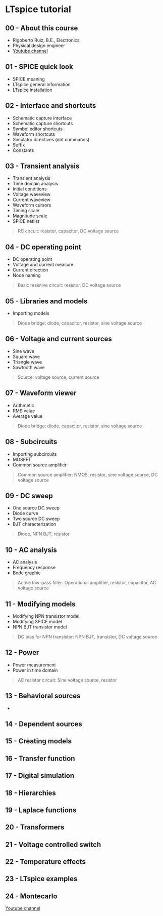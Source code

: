 # LTspice tutorial

## 00 - About this course

 - Rigoberto Ruiz, B.E., Electronics
 - Physical design engineer
 - [Youtube channel](https://www.youtube.com/@rigobertoruiz98)

## 01 - SPICE quick look

- SPICE meaning
- LTspice general information
- LTspice installation

## 02 - Interface and shortcuts

- Schematic capture interface
- Schematic capture shortcuts
- Symbol editor shortcuts
- Waveform shortcuts
- Simulator directives (dot commands)
- Suffix
- Constants

## 03 - Transient analysis

- Transient analysis
- Time domain analysis
- Initial conditions
- Voltage waveview
- Current waveview
- Waveform cursors
- Timing scale
- Magnitude scale
- SPICE netlist

> RC circuit: resistor, capacitor, DC voltage source

## 04 - DC operating point

- DC operating point
- Voltage and current measure
- Current direction
- Node naming

> Basic resistive circuit: resistor, DC voltage source

## 05 - Libraries and models

- Importing models

> Diode bridge: diode, capacitor, resistor, sine voltage source

## 06 - Voltage and current sources

- Sine wave
- Square wave
- Triangle wave
- Sawtooth wave

> Source: voltage source, current source

## 07 - Waveform viewer

- Arithmetic
- RMS value
- Average value

> Diode bridge: diode, capacitor, resistor, sine voltage source

## 08 - Subcircuits

- Importing subcircuits
- MOSFET
- Common source amplifier

> Common source amplifier: NMOS, resistor, sine voltage source, DC voltage source

## 09 - DC sweep

- One source DC sweep
- Diode curve
- Two source DC sweep
- BJT characterization

> Diode, NPN BJT, resistor

## 10 - AC analysis

- AC analysis
- Frequency response
- Bode graphic

> Active low-pass filter: Operational amplifier, resistor, capacitor, AC voltage source

## 11 - Modifying models

- Modifying NPN transistor model
- Modifying SPICE model
- NPN BJT transistor model

> DC bias for NPN transistor: NPN BJT, transistor, DC voltage source

## 12 - Power

- Power measurement
- Power in time domain

> AC resistor circuit: Sine voltage source, resistor

## 13 - Behavioral sources

- 

## 14 - Dependent sources
## 15 - Creating models
## 16 - Transfer function
## 17 - Digital simulation
## 18 - Hierarchies
## 19 - Laplace functions
## 20 - Transformers
## 21 - Voltage controlled switch
## 22 - Temperature effects
## 23 - LTspice examples
## 24 - Montecarlo

[Youtube channel](https://www.youtube.com/channel/UCbDhO_e0nixt0I_4Qvklfyg)
